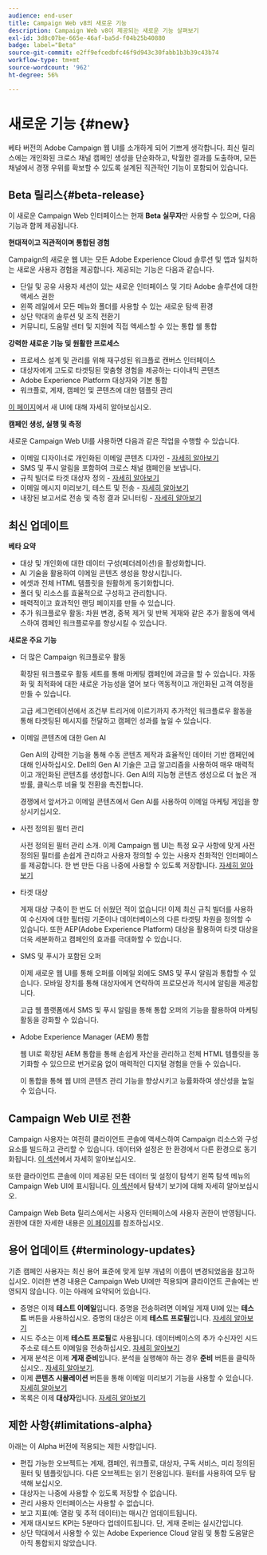 ```yaml
---
audience: end-user
title: Campaign Web v8의 새로운 기능
description: Campaign Web v8이 제공되는 새로운 기능 살펴보기
exl-id: 3d8c07be-665e-46af-ba5d-f04b25b40880
badge: label="Beta"
source-git-commit: e2ff9efcedbfc46f9d943c30fabb1b3b39c43b74
workflow-type: tm+mt
source-wordcount: '962'
ht-degree: 56%

---
```



# 새로운 기능 {#new}


베타 버전의 Adobe Campaign 웹 UI를 소개하게 되어 기쁘게 생각합니다. 최신 릴리스에는 개인화된 크로스 채널 캠페인 생성을 단순화하고, 탁월한 결과를 도출하며, 모든 채널에서 경쟁 우위를 확보할 수 있도록 설계된 직관적인 기능이 포함되어 있습니다.

## Beta 릴리스{#beta-release}

이 새로운 Campaign Web 인터페이스는 현재 **Beta 실무자**&#x200B;만 사용할 수 있으며, 다음 기능과 함께 제공됩니다.

**현대적이고 직관적이며 통합된 경험**

Campaign의 새로운 웹 UI는 모든 Adobe Experience Cloud 솔루션 및 앱과 일치하는 새로운 사용자 경험을 제공합니다. 제공되는 기능은 다음과 같습니다.

* 단일 및 공유 사용자 세션이 있는 새로운 인터페이스 및 기타 Adobe 솔루션에 대한 액세스 권한
* 왼쪽 레일에서 모든 메뉴와 폴더를 사용할 수 있는 새로운 탐색 환경
* 상단 막대의 솔루션 및 조직 전환기
* 커뮤니티, 도움말 센터 및 지원에 직접 액세스할 수 있는 통합 쉘 통합

**강력한 새로운 기능 및 원활한 프로세스**

* 프로세스 설계 및 관리를 위해 재구성된 워크플로 캔버스 인터페이스
* 대상자에게 고도로 타겟팅된 맞춤형 경험을 제공하는 다이내믹 콘텐츠
* Adobe Experience Platform 대상자와 기본 통합
* 워크플로, 게재, 캠페인 및 콘텐츠에 대한 템플릿 관리

[이 페이지](../get-started/user-interface.md)에서 새 UI에 대해 자세히 알아보십시오.

**캠페인 생성, 실행 및 측정**

새로운 Campaign Web UI를 사용하면 다음과 같은 작업을 수행할 수 있습니다.

* 이메일 디자이너로 개인화된 이메일 콘텐츠 디자인 - [자세히 알아보기](../content/edit-content.md)
* SMS 및 푸시 알림을 포함하여 크로스 채널 캠페인을 보냅니다.
* 규칙 빌더로 타겟 대상자 정의 - [자세히 알아보기](../audience/about-audiences.md)
* 이메일 메시지 미리보기, 테스트 및 전송 - [자세히 알아보기](../monitor/prepare-send.md)
* 내장된 보고서로 전송 및 측정 결과 모니터링 - [자세히 알아보기](../reporting/delivery-reports.md)


## 최신 업데이트


**베타 요약**

* 대상 및 개인화에 대한 데이터 구성(페더레이션)을 활성화합니다.
* AI 기술을 활용하여 이메일 콘텐츠 생성을 향상시킵니다.
* 에셋과 전체 HTML 템플릿을 원활하게 동기화합니다.
* 폴더 및 리소스를 효율적으로 구성하고 관리합니다.
* 매력적이고 효과적인 랜딩 페이지를 만들 수 있습니다.
* 추가 워크플로우 활동: 차원 변경, 중복 제거 및 반복 게재와 같은 추가 활동에 액세스하여 캠페인 워크플로우를 향상시킬 수 있습니다.

**새로운 주요 기능**

* 더 많은 Campaign 워크플로우 활동

  확장된 워크플로우 활동 세트를 통해 마케팅 캠페인에 과금을 할 수 있습니다. 자동화 및 최적화에 대한 새로운 가능성을 열어 보다 역동적이고 개인화된 고객 여정을 만들 수 있습니다.

  고급 세그먼테이션에서 조건부 트리거에 이르기까지 추가적인 워크플로우 활동을 통해 타겟팅된 메시지를 전달하고 캠페인 성과를 높일 수 있습니다.

* 이메일 콘텐츠에 대한 Gen AI

  Gen AI의 강력한 기능을 통해 수동 콘텐츠 제작과 효율적인 데이터 기반 캠페인에 대해 인사하십시오.  Dell의 Gen AI 기술은 고급 알고리즘을 사용하여 매우 매력적이고 개인화된 콘텐츠를 생성합니다. Gen AI의 지능형 콘텐츠 생성으로 더 높은 개방률, 클릭스루 비율 및 전환을 촉진합니다.

  경쟁에서 앞서가고 이메일 콘텐츠에서 Gen AI를 사용하여 이메일 마케팅 게임을 향상시키십시오.


* 사전 정의된 필터 관리

  사전 정의된 필터 관리 소개. 이제 Campaign 웹 UI는 특정 요구 사항에 맞게 사전 정의된 필터를 손쉽게 관리하고 사용자 정의할 수 있는 사용자 친화적인 인터페이스를 제공합니다. 한 번 만든 다음 나중에 사용할 수 있도록 저장합니다. [자세히 알아보기](../personalization/predefined-filters.md)


* 타겟 대상

  게재 대상 구축이 한 번도 더 쉬웠던 적이 없습니다! 이제 최신 규칙 빌더를 사용하여 수신자에 대한 필터링 기준이나 데이터베이스의 다른 타겟팅 차원을 정의할 수 있습니다. 또한 AEP(Adobe Experience Platform) 대상을 활용하여 타겟 대상을 더욱 세분화하고 캠페인의 효과를 극대화할 수 있습니다.

* SMS 및 푸시가 포함된 오퍼

  이제 새로운 웹 UI를 통해 오퍼를 이메일 외에도 SMS 및 푸시 알림과 통합할 수 있습니다. 모바일 장치를 통해 대상자에게 연락하여 프로모션과 적시에 알림을 제공합니다.

  고급 웹 플랫폼에서 SMS 및 푸시 알림을 통해 통합 오퍼의 기능을 활용하여 마케팅 활동을 강화할 수 있습니다.

* Adobe Experience Manager (AEM) 통합

  웹 UI로 확장된 AEM 통합을 통해 손쉽게 자산을 관리하고 전체 HTML 템플릿을 동기화할 수 있으므로 번거로움 없이 매력적인 디지털 경험을 만들 수 있습니다.

  이 통합을 통해 웹 UI의 콘텐츠 관리 기능을 향상시키고 능률화하여 생산성을 높일 수 있습니다.

## Campaign Web UI로 전환

Campaign 사용자는 여전히 클라이언트 콘솔에 액세스하여 Campaign 리소스와 구성 요소를 빌드하고 관리할 수 있습니다. 데이터와 설정은 한 환경에서 다른 환경으로 동기화됩니다. [이 섹션](../get-started/get-started.md#about-campaign-client-consoleac-client)에서 자세히 알아보십시오.

또한 클라이언트 콘솔에 이미 제공된 모든 데이터 및 설정이 탐색기 왼쪽 탐색 메뉴의 Campaign Web UI에 표시됩니다. [이 섹션](../get-started/user-interface.md#explorer-user-interface-explorer)에서 탐색기 보기에 대해 자세히 알아보십시오.

Campaign Web Beta 릴리스에서는 사용자 인터페이스에 사용자 권한이 반영됩니다. 권한에 대한 자세한 내용은 [이 페이지](../get-started/permissions.md)를 참조하십시오.

## 용어 업데이트 {#terminology-updates}

기존 캠페인 사용자는 최신 용어 표준에 맞게 일부 개념의 이름이 변경되었음을 참고하십시오. 이러한 변경 내용은 Campaign Web UI에만 적용되며 클라이언트 콘솔에는 반영되지 않습니다. 이는 아래에 요약되어 있습니다.

* 증명은 이제 **테스트 이메일**&#x200B;입니다. 증명을 전송하려면 이메일 게재 UI에 있는 **테스트** 버튼을 사용하십시오. 증명의 대상은 이제 **테스트 프로필**&#x200B;입니다. [자세히 알아보기](../preview-test/test-deliveries.md)
* 시드 주소는 이제 **테스트 프로필**&#x200B;로 사용됩니다. 데이터베이스의 추가 수신자인 시드 주소로 테스트 이메일을 전송하십시오. [자세히 알아보기](../preview-test/test-deliveries.md)
* 게재 분석은 이제 **게재 준비**&#x200B;입니다. 분석을 실행해야 하는 경우 **준비** 버튼을 클릭하십시오.. [자세히 알아보기](../monitor/prepare-send.md).
* 이제 **콘텐츠 시뮬레이션** 버튼을 통해 이메일 미리보기 기능을 사용할 수 있습니다. [자세히 알아보기](../preview-test/preview-test.md)
* 목록은 이제 **대상자**&#x200B;입니다. [자세히 알아보기](../audience/about-audiences.md)

## 제한 사항{#limitations-alpha}

아래는 이 Alpha 버전에 적용되는 제한 사항입니다.

* 편집 가능한 오브젝트는 게재, 캠페인, 워크플로, 대상자, 구독 서비스, 미리 정의된 필터 및 템플릿입니다. 다른 오브젝트는 읽기 전용입니다. 필터를 사용하여 모두 탐색해 보십시오.
* 대상자는 나중에 사용할 수 있도록 저장할 수 없습니다.
* 관리 사용자 인터페이스는 사용할 수 없습니다.
* 보고 지표(예: 열람 및 추적 데이터)는 매시간 업데이트됩니다.
* 게재 대시보드 KPI는 5분마다 업데이트됩니다. 단, 게재 준비는 실시간입니다.
* 상단 막대에서 사용할 수 있는 Adobe Experience Cloud 알림 및 통합 도움말은 아직 통합되지 않았습니다.

